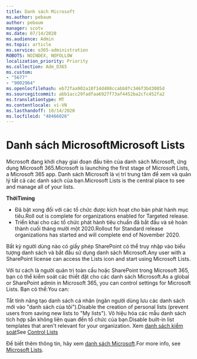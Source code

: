 ```yaml
---
title: Danh sách Microsoft
ms.author: pebaum
author: pebaum
manager: scotv
ms.date: 07/14/2020
ms.audience: Admin
ms.topic: article
ms.service: o365-administration
ROBOTS: NOINDEX, NOFOLLOW
localization_priority: Priority
ms.collection: Adm_O365
ms.custom:
- "5677"
- "9002964"
ms.openlocfilehash: eb72faa902a18f14d408ccabb8fc346f3bd3085d
ms.sourcegitcommit: abb1acc29fadfaa6927f73af4452ba2cfc452fa2
ms.translationtype: MT
ms.contentlocale: vi-VN
ms.lasthandoff: 10/14/2020
ms.locfileid: "48466026"
---
```

# <a name="microsoft-lists"></a><span data-ttu-id="89d12-102">Danh sách Microsoft</span><span class="sxs-lookup"><span data-stu-id="89d12-102">Microsoft Lists</span></span>

<span data-ttu-id="89d12-103">Microsoft đang khởi chạy giai đoạn đầu tiên của danh sách Microsoft, ứng dụng Microsoft 365.</span><span class="sxs-lookup"><span data-stu-id="89d12-103">Microsoft is launching the first stage of Microsoft Lists, a Microsoft 365 app.</span></span> <span data-ttu-id="89d12-104">Danh sách Microsoft là vị trí trung tâm để xem và quản lý tất cả các danh sách của bạn.</span><span class="sxs-lookup"><span data-stu-id="89d12-104">Microsoft Lists is the central place to see and manage all of your lists.</span></span>  
  
<span data-ttu-id="89d12-105">**Thời**</span><span class="sxs-lookup"><span data-stu-id="89d12-105">**Timing**</span></span>  

- <span data-ttu-id="89d12-106">Đã bật xong đối với các tổ chức được kích hoạt cho bản phát hành mục tiêu.</span><span class="sxs-lookup"><span data-stu-id="89d12-106">Roll out is complete for organizations enabled for Targeted release.</span></span>
- <span data-ttu-id="89d12-107">Triển khai cho các tổ chức phát hành tiêu chuẩn đã bắt đầu và sẽ hoàn thành cuối tháng mười một 2020.</span><span class="sxs-lookup"><span data-stu-id="89d12-107">Rollout for Standard release organizations has started and will complete end of November 2020.</span></span>

<span data-ttu-id="89d12-108">Bất kỳ người dùng nào có giấy phép SharePoint có thể truy nhập vào biểu tượng danh sách và bắt đầu sử dụng danh sách Microsoft.</span><span class="sxs-lookup"><span data-stu-id="89d12-108">Any user with a SharePoint license can access the Lists icon and start using Microsoft Lists.</span></span>

<span data-ttu-id="89d12-109">Với tư cách là người quản trị toàn cầu hoặc SharePoint trong Microsoft 365, bạn có thể kiểm soát các thiết đặt cho các danh sách Microsoft.</span><span class="sxs-lookup"><span data-stu-id="89d12-109">As a global or SharePoint admin in Microsoft 365, you can control settings for Microsoft Lists.</span></span> <span data-ttu-id="89d12-110">Bạn có thể:</span><span class="sxs-lookup"><span data-stu-id="89d12-110">You can:</span></span>

<span data-ttu-id="89d12-111">Tắt tính năng tạo danh sách cá nhân (ngăn người dùng lưu các danh sách mới vào "danh sách của tôi").</span><span class="sxs-lookup"><span data-stu-id="89d12-111">Disable the creation of personal lists (prevent users from saving new lists to "My lists").</span></span>
<span data-ttu-id="89d12-112">Vô hiệu hóa các mẫu danh sách tích hợp sẵn không liên quan đến tổ chức của bạn.</span><span class="sxs-lookup"><span data-stu-id="89d12-112">Disable built-in list templates that aren't relevant for your organization.</span></span>
<span data-ttu-id="89d12-113">Xem [danh sách kiểm soát](https://docs.microsoft.com/sharepoint/control-lists)</span><span class="sxs-lookup"><span data-stu-id="89d12-113">See [Control Lists](https://docs.microsoft.com/sharepoint/control-lists)</span></span>

<span data-ttu-id="89d12-114">Để biết thêm thông tin, hãy xem [danh sách Microsoft](https://aka.ms/microsoftlists).</span><span class="sxs-lookup"><span data-stu-id="89d12-114">For more info, see [Microsoft Lists](https://aka.ms/microsoftlists).</span></span>
